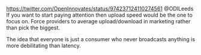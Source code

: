 https://twitter.com/OpenInnovates/status/974237124110274561 @ODILeeds If you want to start paying attention then upload speed would be the one to focus on. Force providers to average upload/download in marketing rather than pick the biggest.

The idea that everyone is just a consumer who never broadcasts anything is more debilitating than latency.